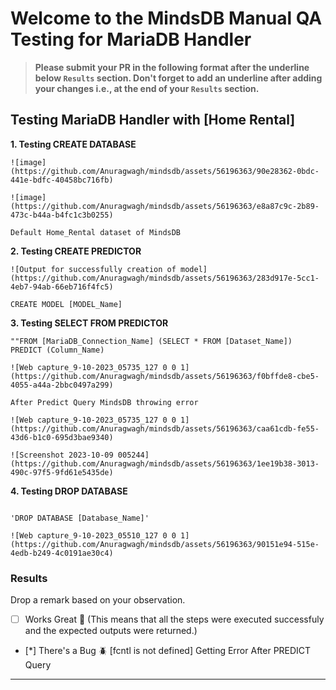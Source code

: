 # Welcome to the MindsDB Manual QA Testing for MariaDB Handler

> **Please submit your PR in the following format after the underline below `Results` section. Don't forget to add an underline after adding your changes i.e., at the end of your `Results` section.**

## Testing MariaDB Handler with [Home Rental]

**1. Testing CREATE DATABASE**

```
![image](https://github.com/Anuragwagh/mindsdb/assets/56196363/90e28362-0bdc-441e-bdfc-40458bc716fb)

![image](https://github.com/Anuragwagh/mindsdb/assets/56196363/e8a87c9c-2b89-473c-b44a-b4fc1c3b0255)

Default Home_Rental dataset of MindsDB
```

**2. Testing CREATE PREDICTOR**

```
![Output for successfully creation of model](https://github.com/Anuragwagh/mindsdb/assets/56196363/283d917e-5cc1-4eb7-94ab-66eb716f4fc5)

CREATE MODEL [MODEL_Name]

```

**3. Testing SELECT FROM PREDICTOR**

```
""FROM [MariaDB_Connection_Name] (SELECT * FROM [Dataset_Name])
PREDICT (Column_Name)

![Web capture_9-10-2023_05735_127 0 0 1](https://github.com/Anuragwagh/mindsdb/assets/56196363/f0bffde8-cbe5-4055-a44a-2bbc0497a299)

After Predict Query MindsDB throwing error

![Web capture_9-10-2023_05735_127 0 0 1](https://github.com/Anuragwagh/mindsdb/assets/56196363/caa61cdb-fe55-43d6-b1c0-695d3bae9340)

![Screenshot 2023-10-09 005244](https://github.com/Anuragwagh/mindsdb/assets/56196363/1ee19b38-3013-490c-97f5-9fd61e5435de)

```

**4. Testing DROP DATABASE**

```

'DROP DATABASE [Database_Name]'

![Web capture_9-10-2023_05510_127 0 0 1](https://github.com/Anuragwagh/mindsdb/assets/56196363/90151e94-515e-4edb-b249-4c0191ae30c4)

```

### Results

Drop a remark based on your observation.
- [ ] Works Great 💚 (This means that all the steps were executed successfuly and the expected outputs were returned.)
- [*] There's a Bug 🪲 [fcntl is not defined] Getting Error After PREDICT Query
---
